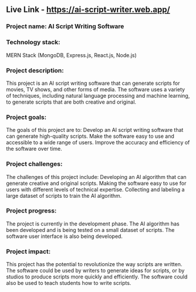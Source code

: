 ## Live Link - https://ai-script-writer.web.app/

### Project name: AI Script Writing Software
### Technology stack: 
MERN Stack (MongoDB, Express.js, React.js, Node.js)
### Project description: 
This project is an AI script writing software that can generate scripts for movies, TV shows, and other forms of media. The software uses a variety of techniques, including natural language processing and machine learning, to generate scripts that are both creative and original.
### Project goals: 
The goals of this project are to: Develop an AI script writing software that can generate high-quality scripts. Make the software easy to use and accessible to a wide range of users.
Improve the accuracy and efficiency of the software over time.
### Project challenges: 
The challenges of this project include: Developing an AI algorithm that can generate creative and original scripts.
Making the software easy to use for users with different levels of technical expertise.
Collecting and labeling a large dataset of scripts to train the AI algorithm.
### Project progress: 
The project is currently in the development phase. The AI algorithm has been developed and is being tested on a small dataset of scripts. The software user interface is also being developed.
### Project impact: 
This project has the potential to revolutionize the way scripts are written. The software could be used by writers to generate ideas for scripts, or by studios to produce scripts more quickly and efficiently. The software could also be used to teach students how to write scripts.
